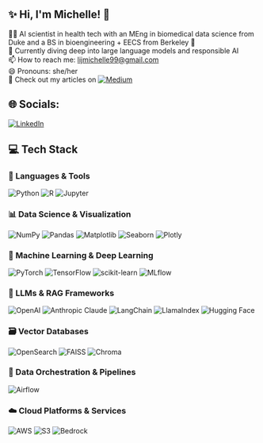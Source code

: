 ## ✨ Hi, I'm Michelle! 👋
👩‍💻 AI scientist in health tech with an MEng in biomedical data science from Duke and a BS in bioengineering + EECS from Berkeley 🐻<br>
🌱 Currently diving deep into large language models and responsible AI<br>
📫 How to reach me: lijmichelle99@gmail.com<br>
😄 Pronouns: she/her<br>
📖 Check out my articles on [![Medium](https://img.shields.io/badge/Medium-000000?logo=medium&logoColor=white)](https://medium.com/@michelleli99) 


## 🌐 Socials:
[![LinkedIn](https://img.shields.io/badge/LinkedIn-%230077B5.svg?logo=linkedin&logoColor=white)](www.linkedin.com/in/michelle-j-li) 

## 💻 Tech Stack

### 🔧 Languages & Tools
![Python](https://img.shields.io/badge/Python-3670A0?style=for-the-badge&logo=python&logoColor=ffdd54)
![R](https://img.shields.io/badge/R-276DC3?style=for-the-badge&logo=r&logoColor=white)
![Jupyter](https://img.shields.io/badge/Jupyter-F37626.svg?style=for-the-badge&logo=Jupyter&logoColor=white)

### 📊 Data Science & Visualization
![NumPy](https://img.shields.io/badge/NumPy-013243?style=for-the-badge&logo=numpy&logoColor=white)
![Pandas](https://img.shields.io/badge/Pandas-150458?style=for-the-badge&logo=pandas&logoColor=white)
![Matplotlib](https://img.shields.io/badge/Matplotlib-0079C1?style=for-the-badge&logo=matplotlib&logoColor=white)
![Seaborn](https://img.shields.io/badge/Seaborn-1C2833?style=for-the-badge)
![Plotly](https://img.shields.io/badge/Plotly-3F4F75?style=for-the-badge&logo=plotly&logoColor=white)

### 🤖 Machine Learning & Deep Learning
![PyTorch](https://img.shields.io/badge/PyTorch-EE4C2C?style=for-the-badge&logo=PyTorch&logoColor=white)
![TensorFlow](https://img.shields.io/badge/TensorFlow-FF6F00?style=for-the-badge&logo=TensorFlow&logoColor=white)
![scikit-learn](https://img.shields.io/badge/scikit--learn-F7931E?style=for-the-badge&logo=scikit-learn&logoColor=white)
![MLflow](https://img.shields.io/badge/MLflow-002F6C?style=for-the-badge&logo=mlflow&logoColor=white)

### 🧠 LLMs & RAG Frameworks
![OpenAI](https://img.shields.io/badge/OpenAI-412991?style=for-the-badge&logo=openai&logoColor=white)
![Anthropic Claude](https://img.shields.io/badge/Claude-1E1E2F?style=for-the-badge)
![LangChain](https://img.shields.io/badge/LangChain-009688?style=for-the-badge)
![LlamaIndex](https://img.shields.io/badge/LlamaIndex-5C37A1?style=for-the-badge)
![Hugging Face](https://img.shields.io/badge/HuggingFace-FCC624?style=for-the-badge&logo=huggingface&logoColor=black)

### 🗃️ Vector Databases
![OpenSearch](https://img.shields.io/badge/OpenSearch-0072C6?style=for-the-badge)
![FAISS](https://img.shields.io/badge/FAISS-003366?style=for-the-badge)
![Chroma](https://img.shields.io/badge/Chroma-FF6F61?style=for-the-badge)

### 🔧 Data Orchestration & Pipelines
![Airflow](https://img.shields.io/badge/Airflow-017CEE?style=for-the-badge&logo=apache-airflow&logoColor=white)

### ☁️ Cloud Platforms & Services
![AWS](https://img.shields.io/badge/AWS-FF9900?style=for-the-badge&logo=amazon-aws&logoColor=white)
![S3](https://img.shields.io/badge/S3-FF9900?style=for-the-badge&logo=amazon-s3&logoColor=white)
![Bedrock](https://img.shields.io/badge/Bedrock-232F3E?style=for-the-badge&logo=amazon-aws&logoColor=white)

